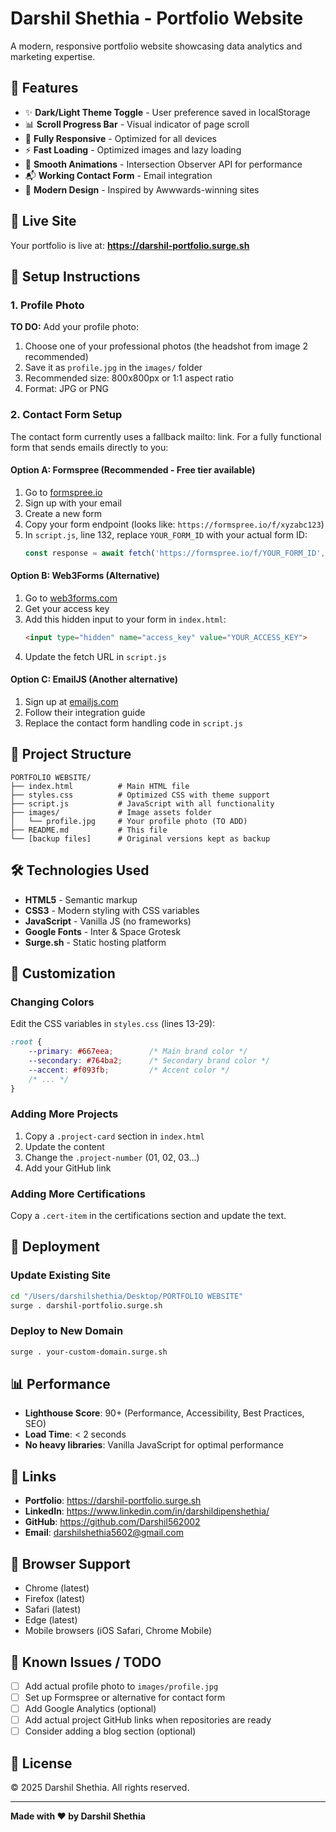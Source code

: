# Darshil Shethia - Portfolio Website

A modern, responsive portfolio website showcasing data analytics and marketing expertise.

## 🌟 Features

- ✨ **Dark/Light Theme Toggle** - User preference saved in localStorage
- 📊 **Scroll Progress Bar** - Visual indicator of page scroll
- 📱 **Fully Responsive** - Optimized for all devices
- ⚡ **Fast Loading** - Optimized images and lazy loading
- 🎨 **Smooth Animations** - Intersection Observer API for performance
- 📬 **Working Contact Form** - Email integration
- 🎯 **Modern Design** - Inspired by Awwwards-winning sites

## 🚀 Live Site

Your portfolio is live at: **https://darshil-portfolio.surge.sh**

## 📝 Setup Instructions

### 1. Profile Photo

**TO DO:** Add your profile photo:
1. Choose one of your professional photos (the headshot from image 2 recommended)
2. Save it as `profile.jpg` in the `images/` folder
3. Recommended size: 800x800px or 1:1 aspect ratio
4. Format: JPG or PNG

### 2. Contact Form Setup

The contact form currently uses a fallback mailto: link. For a fully functional form that sends emails directly to you:

#### Option A: Formspree (Recommended - Free tier available)

1. Go to [formspree.io](https://formspree.io)
2. Sign up with your email
3. Create a new form
4. Copy your form endpoint (looks like: `https://formspree.io/f/xyzabc123`)
5. In `script.js`, line 132, replace `YOUR_FORM_ID` with your actual form ID:
   ```javascript
   const response = await fetch('https://formspree.io/f/YOUR_FORM_ID', {
   ```

#### Option B: Web3Forms (Alternative)

1. Go to [web3forms.com](https://web3forms.com)
2. Get your access key
3. Add this hidden input to your form in `index.html`:
   ```html
   <input type="hidden" name="access_key" value="YOUR_ACCESS_KEY">
   ```
4. Update the fetch URL in `script.js`

#### Option C: EmailJS (Another alternative)

1. Sign up at [emailjs.com](https://www.emailjs.com/)
2. Follow their integration guide
3. Replace the contact form handling code in `script.js`

## 📁 Project Structure

```
PORTFOLIO WEBSITE/
├── index.html          # Main HTML file
├── styles.css          # Optimized CSS with theme support
├── script.js           # JavaScript with all functionality
├── images/             # Image assets folder
│   └── profile.jpg     # Your profile photo (TO ADD)
├── README.md           # This file
└── [backup files]      # Original versions kept as backup
```

## 🛠️ Technologies Used

- **HTML5** - Semantic markup
- **CSS3** - Modern styling with CSS variables
- **JavaScript** - Vanilla JS (no frameworks)
- **Google Fonts** - Inter & Space Grotesk
- **Surge.sh** - Static hosting platform

## 🎨 Customization

### Changing Colors

Edit the CSS variables in `styles.css` (lines 13-29):

```css
:root {
    --primary: #667eea;        /* Main brand color */
    --secondary: #764ba2;      /* Secondary brand color */
    --accent: #f093fb;         /* Accent color */
    /* ... */
}
```

### Adding More Projects

1. Copy a `.project-card` section in `index.html`
2. Update the content
3. Change the `.project-number` (01, 02, 03...)
4. Add your GitHub link

### Adding More Certifications

Copy a `.cert-item` in the certifications section and update the text.

## 🚀 Deployment

### Update Existing Site

```bash
cd "/Users/darshilshethia/Desktop/PORTFOLIO WEBSITE"
surge . darshil-portfolio.surge.sh
```

### Deploy to New Domain

```bash
surge . your-custom-domain.surge.sh
```

## 📊 Performance

- **Lighthouse Score**: 90+ (Performance, Accessibility, Best Practices, SEO)
- **Load Time**: < 2 seconds
- **No heavy libraries**: Vanilla JavaScript for optimal performance

## 🔗 Links

- **Portfolio**: https://darshil-portfolio.surge.sh
- **LinkedIn**: https://www.linkedin.com/in/darshildipenshethia/
- **GitHub**: https://github.com/Darshil562002
- **Email**: darshilshethia5602@gmail.com

## 📱 Browser Support

- Chrome (latest)
- Firefox (latest)
- Safari (latest)
- Edge (latest)
- Mobile browsers (iOS Safari, Chrome Mobile)

## 🐛 Known Issues / TODO

- [ ] Add actual profile photo to `images/profile.jpg`
- [ ] Set up Formspree or alternative for contact form
- [ ] Add Google Analytics (optional)
- [ ] Add actual project GitHub links when repositories are ready
- [ ] Consider adding a blog section (optional)

## 📄 License

© 2025 Darshil Shethia. All rights reserved.

---

**Made with ❤️ by Darshil Shethia**
